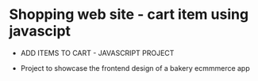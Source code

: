 # Shopping web site - cart item using javascipt

- ADD ITEMS TO CART - JAVASCRIPT PROJECT

- Project to showcase the frontend design of a bakery ecmmmerce app
